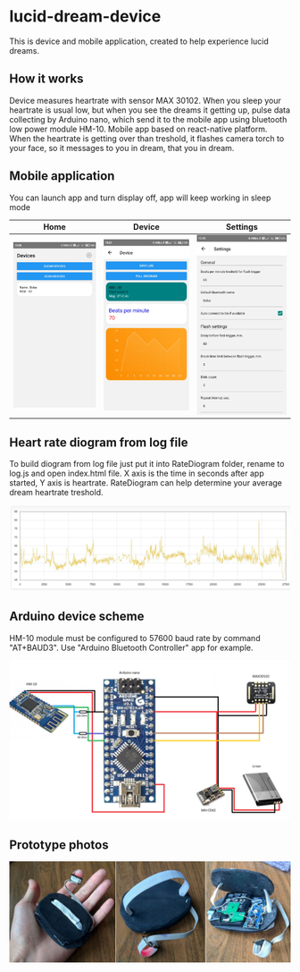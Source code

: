 # lucid-dream-device
This is device and mobile application, created to help experience lucid dreams.

## How it works
Device measures heartrate with sensor MAX 30102. When you sleep your heartrate is usual low, but when you see the dreams it getting up, pulse data collecting by Arduino nano, which send it to the mobile app using bluetooth low power module HM-10. Mobile app based on react-native platform. When the heartrate is getting over than treshold, it flashes camera torch to your face, so it messages to you in dream, that you in dream.

## Mobile application
You can launch app and turn display off, app will keep working in sleep mode

 Home | Device  | Settings
:-------------------------:|:-------------------------:|:-------------------------:
 ![](https://github.com/seag86/lucid-dream-device/blob/main/images/Screenshot_1.jpg) | ![](https://github.com/seag86/lucid-dream-device/blob/main/images/Screenshot_2.jpg) | ![](https://github.com/seag86/lucid-dream-device/blob/main/images/Screenshot_3.jpg)  


## Heart rate diogram from log file
To build diogram from log file just put it into RateDiogram folder, rename to log.js and open index.html file. X axis is the time in seconds after app started, Y axis is heartrate. RateDiogram can help determine your average dream heartrate treshold.

![RateDiogram script](https://github.com/seag86/lucid-dream-device/blob/main/RateDiogram/example_diogram.jpg)

## Arduino device scheme
HM-10 module must be configured to 57600 baud rate by command "AT+BAUD3". Use "Arduino Bluetooth Controller" app for example.

![](https://github.com/seag86/lucid-dream-device/blob/main/images/scheme.png)

## Prototype photos
![](https://github.com/seag86/lucid-dream-device/blob/main/images/prototype.jpg)
